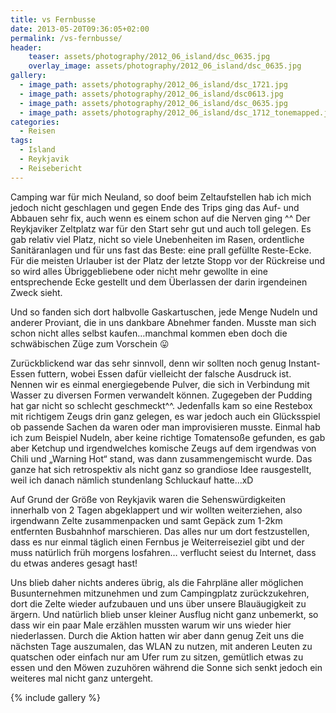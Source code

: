 ```yaml
---
title: vs Fernbusse
date: 2013-05-20T09:36:05+02:00
permalink: /vs-fernbusse/
header:
    teaser: assets/photography/2012_06_island/dsc_0635.jpg
    overlay_image: assets/photography/2012_06_island/dsc_0635.jpg
gallery:
  - image_path: assets/photography/2012_06_island/dsc_1721.jpg
  - image_path: assets/photography/2012_06_island/dsc0613.jpg
  - image_path: assets/photography/2012_06_island/dsc_0635.jpg
  - image_path: assets/photography/2012_06_island/dsc_1712_tonemapped.jpg
categories:
  - Reisen
tags:
  - Island
  - Reykjavik
  - Reisebericht
---
```


Camping war für mich Neuland, so doof beim Zeltaufstellen hab ich mich jedoch nicht geschlagen und gegen Ende des Trips 
ging das Auf- und Abbauen sehr fix, auch wenn es einem schon auf die Nerven ging ^^ 
Der Reykjaviker Zeltplatz war für den Start sehr gut und auch toll gelegen. Es gab relativ viel Platz, 
nicht so viele Unebenheiten im Rasen, ordentliche Sanitäranlagen und für uns fast das Beste: eine prall gefüllte Reste-Ecke. 
Für die meisten Urlauber ist der Platz der letzte Stopp vor der Rückreise und so wird alles Übriggebliebene oder 
nicht mehr gewollte in eine entsprechende Ecke gestellt und dem Überlassen der darin irgendeinen Zweck sieht.

Und so fanden sich dort halbvolle Gaskartuschen, jede Menge Nudeln und anderer Proviant, die in uns dankbare Abnehmer fanden. 
Musste man sich schon nicht alles selbst kaufen…manchmal kommen eben doch die schwäbischen Züge zum Vorschein 😛  

Zurückblickend war das sehr sinnvoll, denn wir sollten noch genug Instant-Essen futtern, wobei Essen dafür vielleicht der falsche Ausdruck ist. 
Nennen wir es einmal energiegebende Pulver, die sich in Verbindung mit Wasser zu diversen Formen verwandelt können. 
Zugegeben der Pudding hat gar nicht so schlecht geschmeckt^^. Jedenfalls kam so eine Restebox mit richtigem Zeugs drin ganz gelegen, 
es war jedoch auch ein Glücksspiel ob passende Sachen da waren oder man improvisieren musste. Einmal hab ich zum Beispiel Nudeln, 
aber keine richtige Tomatensoße gefunden, es gab aber Ketchup und irgendwelches komische Zeugs auf dem irgendwas von Chili und „Warning Hot“ stand, 
was dann zusammengemischt wurde. Das ganze hat sich retrospektiv als nicht ganz so grandiose Idee rausgestellt, 
weil ich danach nämlich stundenlang Schluckauf hatte…xD

Auf Grund der Größe von Reykjavik waren die Sehenswürdigkeiten innerhalb von 2 Tagen abgeklappert und wir wollten weiterziehen, 
also irgendwann Zelte zusammenpacken und samt Gepäck zum 1-2km entfernten Busbahnhof marschieren. Das alles nur um dort festzustellen, 
dass es nur einmal täglich einen Fernbus je Weiterreiseziel gibt und der muss natürlich früh morgens losfahren…
verflucht seiest du Internet, dass du etwas anderes gesagt hast!

Uns blieb daher nichts anderes übrig, als die Fahrpläne aller möglichen Busunternehmen mitzunehmen und zum Campingplatz zurückzukehren, 
dort die Zelte wieder aufzubauen und uns über unsere Blauäugigkeit zu ärgern. Und natürlich blieb unser kleiner Ausflug nicht ganz unbemerkt, 
so dass wir ein paar Male erzählen mussten warum wir uns wieder hier niederlassen. 
Durch die Aktion hatten wir aber dann genug Zeit uns die nächsten Tage auszumalen, das WLAN zu nutzen, 
mit anderen Leuten zu quatschen oder einfach nur am Ufer rum zu sitzen, gemütlich etwas zu essen und den Möwen zuzuhören 
während die Sonne sich senkt jedoch ein weiteres mal nicht ganz untergeht.

{% include gallery %}